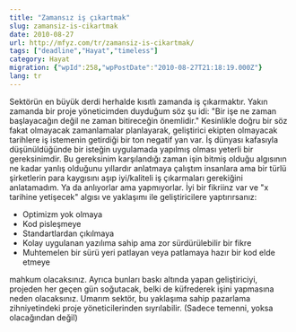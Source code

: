 ```yaml
---
title: "Zamansız iş çıkartmak"
slug: zamansiz-is-cikartmak
date: 2010-08-27
url: http://mfyz.com/tr/zamansiz-is-cikartmak/
tags: ["deadline","Hayat","timeless"]
category: Hayat
migration: {"wpId":258,"wpPostDate":"2010-08-27T21:18:19.000Z"}
lang: tr
---
```


Sektörün en büyük derdi herhalde kısıtlı zamanda iş çıkarmaktır. Yakın zamanda bir proje yöneticimden duyduğum söz şu idi: "Bir işe ne zaman başlayacağın değil ne zaman bitireceğin önemlidir." Kesinlikle doğru bir söz fakat olmayacak zamanlamalar planlayarak, geliştirici ekipten olmayacak tarihlere iş istemenin getirdiği bir ton negatif yan var. İş dünyası kafasıyla düşünüldüğünde bir isteğin uygulamada yapılmış olması yeterli bir gereksinimdir. Bu gereksinim karşılandığı zaman işin bitmiş olduğu algısının ne kadar yanlış olduğunu yıllardır anlatmaya çalıştım insanlara ama bir türlü şirketlerin para kaygısını aşıp iyi/kaliteli iş çıkarmaları gerekiğini anlatamadım. Ya da anlıyorlar ama yapmıyorlar. İyi bir fikriinz var ve "x tarihine yetişecek" algısı ve yaklaşımı ile geliştiricilere yaptırırsanız:

*   Optimizm yok olmaya
*   Kod pisleşmeye
*   Standartlardan çıkılmaya
*   Kolay uygulanan yazılıma sahip ama zor sürdürülebilir bir fikre
*   Muhtemelen bir sürü yeri patlayan veya patlamaya hazır bir kod elde etmeye

mahkum olacaksınız. Ayrıca bunları baskı altında yapan geliştiriciyi, projeden her geçen gün soğutacak, belki de küfrederek işini yapmasına neden olacaksınız. Umarım sektör, bu yaklaşıma sahip pazarlama zihniyetindeki proje yöneticilerinden sıyrılabilir. (Sadece temenni, yoksa olacağından değil)